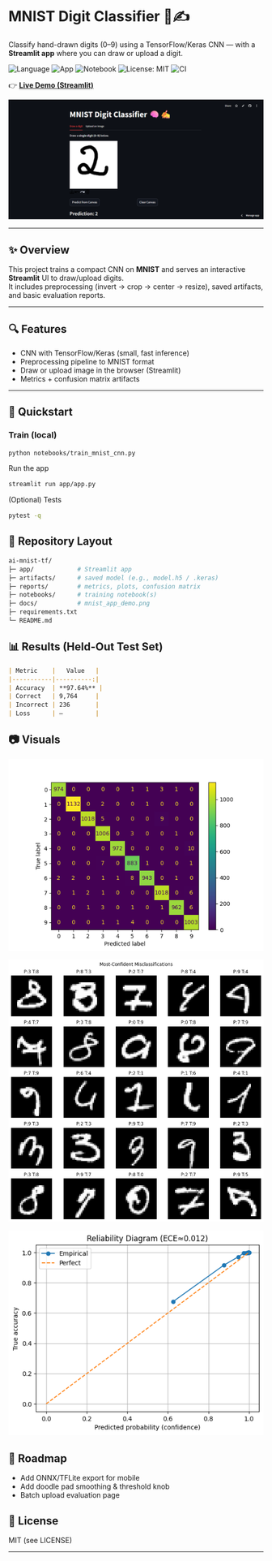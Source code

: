 # MNIST Digit Classifier 🧠✍️  
Classify hand-drawn digits (0–9) using a TensorFlow/Keras CNN — with a **Streamlit app** where you can draw or upload a digit.

![Language](https://img.shields.io/badge/language-Python-blue.svg)
![App](https://img.shields.io/badge/app-Streamlit-red.svg)
![Notebook](https://img.shields.io/badge/tool-Jupyter-orange.svg)
![License: MIT](https://img.shields.io/badge/License-MIT-green.svg)
![CI](https://github.com/NoellaButi/ai-mnist-tf/actions/workflows/ci.yml/badge.svg?branch=main)

👉 [**Live Demo (Streamlit)**](https://ai-mnist-tf-noella-buti.streamlit.app)

![App Demo](docs/mnist_app_demo.png)

---

## ✨ Overview
This project trains a compact CNN on **MNIST** and serves an interactive **Streamlit** UI to draw/upload digits.  
It includes preprocessing (invert → crop → center → resize), saved artifacts, and basic evaluation reports.

---

## 🔍 Features
- CNN with TensorFlow/Keras (small, fast inference)
- Preprocessing pipeline to MNIST format
- Draw or upload image in the browser (Streamlit)
- Metrics + confusion matrix artifacts

---

## 🚦 Quickstart

### Train (local)
```bash
python notebooks/train_mnist_cnn.py
```

Run the app
```bash
streamlit run app/app.py
```

(Optional) Tests
```bash
pytest -q
```

## 📁 Repository Layout
```bash
ai-mnist-tf/
├─ app/            # Streamlit app
├─ artifacts/      # saved model (e.g., model.h5 / .keras)
├─ reports/        # metrics, plots, confusion matrix
├─ notebooks/      # training notebook(s)
├─ docs/           # mnist_app_demo.png
├─ requirements.txt
└─ README.md
```

## 📊 Results (Held-Out Test Set)
```md
| Metric    |   Value   |
|-----------|----------:|
| Accuracy  | **97.64%** |
| Correct   | 9,764     |
| Incorrect | 236       |
| Loss      | —         |
```

## 📷 Visuals
![Confusion Matrix](reports/confusion_matrix.png)

![Most-Confident Misclassifications](reports/most_confident_mistakes.png)

![Reliability (Calibration) Curve](reports/reliability_diagram.png)

## 🔮 Roadmap
- Add ONNX/TFLite export for mobile
- Add doodle pad smoothing & threshold knob
- Batch upload evaluation page

## 📜 License
MIT (see LICENSE)

---
